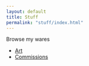 ```yaml
---
layout: default
title: Stuff
permalink: "stuff/index.html"
---
```


Browse my wares

- [Art](/stuff/art)
- [Commissions](/stuff/commissions)